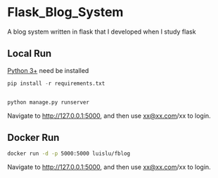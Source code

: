 # Flask_Blog_System
A blog system written in flask that I developed when I study flask

## Local Run

  [Python 3+](https://www.python.org/downloads/) need be installed

  ```python
  pip install -r requirements.txt

  ```
  
  ```bash	

  python manage.py runserver

  ```
  Navigate to http://127.0.0.1:5000, and then use xx@xx.com/xx to login.

## Docker Run

  ```bash	
  docker run -d -p 5000:5000 luislu/fblog
  ```
  Navigate to http://127.0.0.1:5000, and then use xx@xx.com/xx to login.



